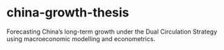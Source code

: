 # china-growth-thesis
Forecasting China’s long-term growth under the Dual Circulation Strategy using macroeconomic modelling and econometrics.
